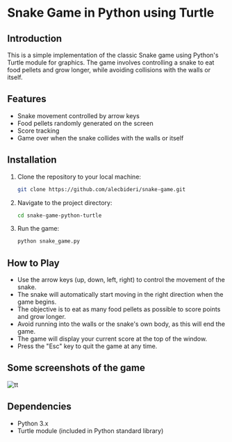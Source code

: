 # Snake Game in Python using Turtle

## Introduction
This is a simple implementation of the classic Snake game using Python's Turtle module for graphics. The game involves controlling a snake to eat food pellets and grow longer, while avoiding collisions with the walls or itself.

## Features
- Snake movement controlled by arrow keys
- Food pellets randomly generated on the screen
- Score tracking
- Game over when the snake collides with the walls or itself

## Installation
1. Clone the repository to your local machine:
   ```bash
   git clone https://github.com/alecbideri/snake-game.git
   ```

2. Navigate to the project directory:
   ```bash
   cd snake-game-python-turtle
   ```

3. Run the game:
   ```bash
   python snake_game.py
   ```

## How to Play
- Use the arrow keys (up, down, left, right) to control the movement of the snake.
- The snake will automatically start moving in the right direction when the game begins.
- The objective is to eat as many food pellets as possible to score points and grow longer.
- Avoid running into the walls or the snake's own body, as this will end the game.
- The game will display your current score at the top of the window.
- Press the "Esc" key to quit the game at any time.

## Some screenshots of the game
  ![tt](https://github.com/alecbideri/snake-game-/assets/101627722/7e98d504-153d-4025-86f7-8a87b18c89a6)


## Dependencies
- Python 3.x
- Turtle module (included in Python standard library)
